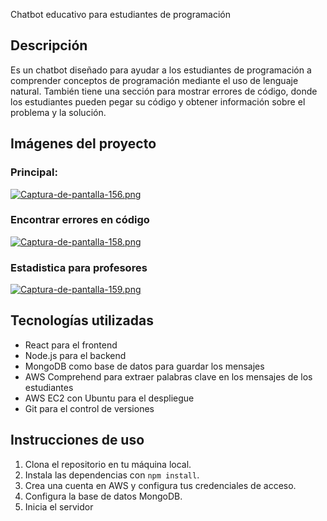 Chatbot educativo para estudiantes de programación

## Descripción

Es un chatbot diseñado para ayudar a los estudiantes de programación a comprender conceptos de programación mediante el uso de lenguaje natural. También tiene una sección para mostrar errores de código, donde los estudiantes pueden pegar su código y obtener información sobre el problema y la solución.

## Imágenes del proyecto

### Principal:
[![Captura-de-pantalla-156.png](https://i.postimg.cc/NMDRGFGq/Captura-de-pantalla-156.png)](https://postimg.cc/6278Y9GY)

### Encontrar errores en código
[![Captura-de-pantalla-158.png](https://i.postimg.cc/CKV8jkzp/Captura-de-pantalla-158.png)](https://postimg.cc/w103ztXw)

### Estadistica para profesores
[![Captura-de-pantalla-159.png](https://i.postimg.cc/ZqTRbcWn/Captura-de-pantalla-159.png)](https://postimg.cc/K1HFQtrh)


## Tecnologías utilizadas

- React para el frontend
- Node.js para el backend
- MongoDB como base de datos para guardar los mensajes
- AWS Comprehend para extraer palabras clave en los mensajes de los estudiantes
- AWS EC2 con Ubuntu para el despliegue
- Git para el control de versiones

## Instrucciones de uso

1. Clona el repositorio en tu máquina local.
2. Instala las dependencias con `npm install`.
3. Crea una cuenta en AWS y configura tus credenciales de acceso.
4. Configura la base de datos MongoDB.
5. Inicia el servidor
